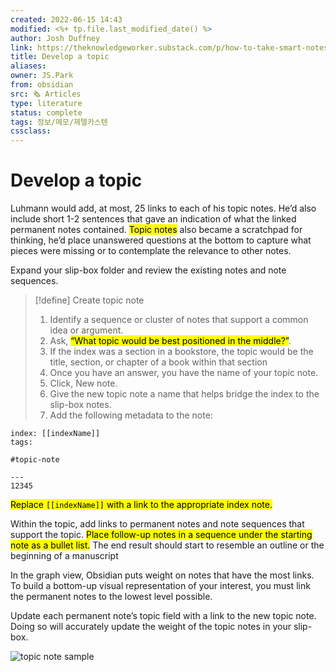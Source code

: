 ```yaml
---
created: 2022-06-15 14:43
modified: <%+ tp.file.last_modified_date() %>
author: Josh Duffney
link: https://theknowledgeworker.substack.com/p/how-to-take-smart-notes-in-obsidian?s=r
title: Develop a topic
aliases: 
owner: JS.Park
from: obsidian
src: 🗞 Articles 
type: literature 
status: complete 
tags: 정보/메모/제텔카스텐
cssclass: 
---
```


# Develop a topic

Luhmann would add, at most, 25 links to each of his topic notes. He’d also include short 1-2 sentences that gave an indication of what the linked permanent notes contained. <mark class="hltr-red">Topic notes</mark> also became a scratchpad for thinking, he’d place unanswered questions at the bottom to capture what pieces were missing or to contemplate the relevance to other notes.

Expand your slip-box folder and review the existing notes and note sequences.

> [!define] Create topic note 
> 1.  Identify a sequence or cluster of notes that support a common idea or argument.
> 2. Ask, <mark class="hltr-blue">“What topic would be best positioned in the middle?”</mark>.
> 3. If the index was a section in a bookstore, the topic would be the title, section, or chapter of a book within that section 
> 4. Once you have an answer, you have the name of your topic note.
> 5. Click, New note.
> 6. Give the new topic note a name that helps bridge the index to the slip-box notes.
> 7. Add the following metadata to the note:

```
index: [[indexName]] 
tags: 

#topic-note   

---
12345
```

<mark class="hltr-blue">Replace `[[indexName]]` with a link to the appropriate index note.</mark> 

Within the topic, add links to permanent notes and note sequences that support the topic. <mark class="hltr-blue">Place follow-up notes in a sequence under the starting note as a bullet list.</mark> 
The end result should start to resemble an outline or the beginning of a manuscript

In the graph view, Obsidian puts weight on notes that have the most links. To build a bottom-up visual representation of your interest, you must link the permanent notes to the lowest level possible.

Update each permanent note’s topic field with a link to the new topic note. Doing so will accurately update the weight of the topic notes in your slip-box.

![topic note sample](https://substackcdn.com/image/fetch/w_1456,c_limit,f_auto,q_auto:good,fl_progressive:steep/https%3A%2F%2Fbucketeer-e05bbc84-baa3-437e-9518-adb32be77984.s3.amazonaws.com%2Fpublic%2Fimages%2Fa38a508f-d7a6-466a-bdc9-e38071ea4de6_1456x617.png)